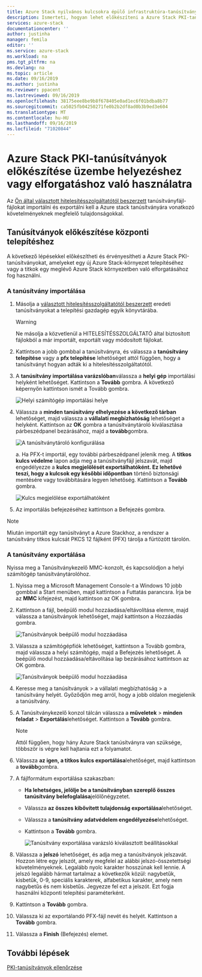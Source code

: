 ```yaml
---
title: Azure Stack nyilvános kulcsokra épülő infrastruktúra-tanúsítványok előkészítése Azure Stack integrált rendszerek üzembe helyezéséhez vagy a titkos kód elforgatásához | Microsoft Docs
description: Ismerteti, hogyan lehet előkészíteni a Azure Stack PKI-tanúsítványokat Azure Stack integrált rendszerekhez.
services: azure-stack
documentationcenter: ''
author: justinha
manager: femila
editor: ''
ms.service: azure-stack
ms.workload: na
pms.tgt_pltfrm: na
ms.devlang: na
ms.topic: article
ms.date: 09/16/2019
ms.author: justinha
ms.reviewer: ppacent
ms.lastreviewed: 09/16/2019
ms.openlocfilehash: 38175eee8be9b8f678405e0ad1ec6f01bdba8b77
ms.sourcegitcommit: ca5025fb04250271fe0b2b2df8ad0b3b9ed3e604
ms.translationtype: MT
ms.contentlocale: hu-HU
ms.lasthandoff: 09/16/2019
ms.locfileid: "71020844"
---
```

# <a name="prepare-azure-stack-pki-certificates-for-use-in-deployment-or-rotation"></a>Azure Stack PKI-tanúsítványok előkészítése üzembe helyezéshez vagy elforgatáshoz való használatra

Az [Ön által választott hitelesítésszolgáltatótól beszerzett](azure-stack-get-pki-certs.md) tanúsítványfájl-fájlokat importálni és exportálni kell a Azure stack tanúsítványára vonatkozó követelményeknek megfelelő tulajdonságokkal.

## <a name="prepare-certificates-for-deployment"></a>Tanúsítványok előkészítése központi telepítéshez

A következő lépésekkel előkészítheti és érvényesítheti a Azure Stack PKI-tanúsítványokat, amelyeket egy új Azure Stack-környezet telepítéséhez vagy a titkok egy meglévő Azure Stack környezetben való elforgatásához fog használni. 


### <a name="import-the-certificate"></a>A tanúsítvány importálása

1. Másolja a [választott hitelesítésszolgáltatótól beszerzett](azure-stack-get-pki-certs.md) eredeti tanúsítványokat a telepítési gazdagép egyik könyvtárába. 
   > [!WARNING]
   > Ne másolja a közvetlenül a HITELESÍTÉSSZOLGÁLTATÓ által biztosított fájlokból a már importált, exportált vagy módosított fájlokat.

1. Kattintson a jobb gombbal a tanúsítványra, és válassza a **tanúsítvány telepítése** vagy a **pfx telepítése** lehetőséget attól függően, hogy a tanúsítványt hogyan adták ki a hitelesítésszolgáltatótól.

1. A **tanúsítvány importálása varázslóban**válassza a **helyi gép** importálási helyként lehetőséget. Kattintson a **Tovább** gombra. A következő képernyőn kattintson ismét a Tovább gombra.

    ![Helyi számítógép importálási helye](./media/prepare-pki-certs/1.png)

1. Válassza a **minden tanúsítvány elhelyezése a következő tárban** lehetőséget, majd válassza a **vállalati megbízhatóság** lehetőséget a helyként. Kattintson az **OK** gombra a tanúsítványtároló kiválasztása párbeszédpanel bezárásához, majd a **tovább**gombra.

   ![A tanúsítványtároló konfigurálása](./media/prepare-pki-certs/3.png)

   a. Ha PFX-t importál, egy további párbeszédpanel jelenik meg. A **titkos kulcs védelme** lapon adja meg a tanúsítványfájl jelszavát, majd engedélyezze a **kulcs megjelölését exportálhatóként. Ez lehetővé teszi, hogy a kulcsok egy későbbi időpontban** történő biztonsági mentésére vagy továbbítására legyen lehetőség. Kattintson a **Tovább** gombra.

   ![Kulcs megjelölése exportálhatóként](./media/prepare-pki-certs/2.png)

1. Az importálás befejezéséhez kattintson a Befejezés gombra.

> [!NOTE]
> Miután importált egy tanúsítványt a Azure Stackhoz, a rendszer a tanúsítvány titkos kulcsát PKCS 12 fájlként (PFX) tárolja a fürtözött tárolón.

### <a name="export-the-certificate"></a>A tanúsítvány exportálása

Nyissa meg a Tanúsítványkezelő MMC-konzolt, és kapcsolódjon a helyi számítógép tanúsítványtárolóhoz.

1. Nyissa meg a Microsoft Management Console-t a Windows 10 jobb gombbal a Start menüben, majd kattintson a Futtatás parancsra. Írja be az **MMC** kifejezést, majd kattintson az OK gombra.

1. Kattintson a fájl, beépülő modul hozzáadása/eltávolítása elemre, majd válassza a tanúsítványok lehetőséget, majd kattintson a Hozzáadás gombra.

    ![Tanúsítványok beépülő modul hozzáadása](./media/prepare-pki-certs/mmc-2.png)
 
1. Válassza a számítógépfiók lehetőséget, kattintson a Tovább gombra, majd válassza a helyi számítógép, majd a Befejezés lehetőséget. A beépülő modul hozzáadása/eltávolítása lap bezárásához kattintson az OK gombra.

    ![Tanúsítványok beépülő modul hozzáadása](./media/prepare-pki-certs/mmc-3.png)

1. Keresse meg a tanúsítványok > a vállalati megbízhatóság > a tanúsítvány helyét. Győződjön meg arról, hogy a jobb oldalon megjelenik a tanúsítvány.

1. A Tanúsítványkezelő konzol tálcán válassza a **műveletek** > **minden feladat** > **Exportálás**lehetőséget. Kattintson a **Tovább** gombra.

   > [!NOTE]
   > Attól függően, hogy hány Azure Stack tanúsítványra van szüksége, többször is végre kell hajtania ezt a folyamatot.

1. Válassza **az igen, a titkos kulcs exportálása**lehetőséget, majd kattintson a **tovább**gombra.

1. A fájlformátum exportálása szakaszban:
    
   - **Ha lehetséges, jelölje be a tanúsítványban szereplő összes tanúsítvány belefoglalása**jelölőnégyzetet.  
   - Válassza **az összes kibővített tulajdonság exportálása**lehetőséget.  
   - Válassza a **tanúsítvány adatvédelem engedélyezése**lehetőséget.  
   - Kattintson a **Tovább** gombra.  
    
     ![Tanúsítvány exportálása varázsló kiválasztott beállításokkal](./media/prepare-pki-certs/azure-stack-save-cert.png)

1. Válassza a **jelszó** lehetőséget, és adja meg a tanúsítványok jelszavát. Hozzon létre egy jelszót, amely megfelel az alábbi jelszó-összetettségi követelményeknek. Legalább nyolc karakter hosszúnak kell lennie. A jelszó legalább hármat tartalmaz a következők közül: nagybetűk, kisbetűk, 0-9, speciális karakterek, alfabetikus karakter, amely nem nagybetűs és nem kisbetűs. Jegyezze fel ezt a jelszót. Ezt fogja használni központi telepítési paraméterként.

1. Kattintson a **Tovább** gombra.

1. Válassza ki az exportálandó PFX-fájl nevét és helyét. Kattintson a **Tovább** gombra.

1. Válassza a **Finish** (Befejezés) elemet.

## <a name="next-steps"></a>További lépések

[PKI-tanúsítványok ellenőrzése](azure-stack-validate-pki-certs.md)